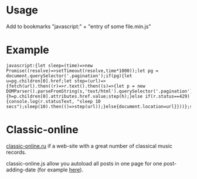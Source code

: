 # Usage
Add to bookmarks "javascript:" + "entry of some file.min.js"

# Example
```
javascript:{let sleep=(time)=>new Promise((resolve)=>setTimeout(resolve,time*1000));let pg = document.querySelector('.pagination');if(pg){let u=pg.children[0].href;let step=(url)=>{fetch(url).then((r)=>r.text().then((s)=>{let p = new DOMParser().parseFromString(s,'text/html').querySelector('.pagination');if(p){h=p.children[0].attributes.href.value;step(h);}else if(r.status==429){console.log(r.statusText, "sleep 10 secs");sleep(10).then(()=>step(url));}else{document.location=url}}))};step(u)}}
```

# Classic-online
[classic-online.ru](http://classic-online.ru) if a web-site with a great number of classical music records.

classic-online.js allow you autoload all posts in one page for one post-adding-date (for example [here](http://classic-online.ru/stat/?p=1&type=files_date&file_type=a&date=2016-12-18)).
